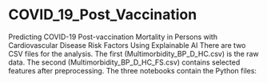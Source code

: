 # COVID_19_Post_Vaccination
Predicting COVID-19 Post-vaccination Mortality in Persons with Cardiovascular Disease Risk Factors Using Explainable AI
There are two CSV files for the analysis. The first (Multimorbidity_BP_D_HC.csv) is the raw data. The second (Multimorbidity_BP_D_HC_FS.csv) contains selected features after preprocessing.
The three notebooks contain the Python files: 
